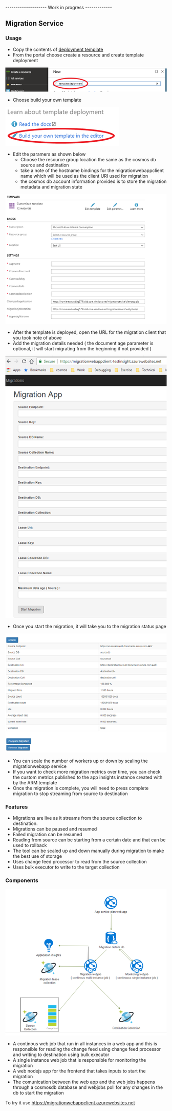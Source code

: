 -------------------- Work in progress -------------

## Migration Service 

### Usage 
- Copy the contents of [deployment template](MigrationAppResourceGroup/azuredeploy.json)
- From the portal choose create a resource and create template deployment 

![template deployment](./images/create_template.png)

- Choose build your own template

 ![template](./images/buildtemplate.png)

- Edit the paramers as shown below
    - Choose the resource group location the same as the cosmos db source and destination 
    - take a note of the hostname bindings for the migrationwebappclient name which will be used as the client URI used for migration
    - the cosmos db account information provided is to store the migration metadata and migration state

![template](./images/parameters.PNG)

- After the template is deployed, open the URL for the migration client that you took note of above
- Add the migration details needed ( the document age parameter is optional, it will start migrating from the beginning if not provided )

![parameters](./images/client.png)

- Once you start the migration, it will take you to the migration status page 

![info](./images/info_page.PNG)

- You can scale the number of workers up or down by scaling the migrationwebapp service 
- If you want to check more migration metrics over time, you can check the custom metrics published to the app insights instance created with by the ARM template
- Once the migration is complete, you will need to press complete migration to stop streaming from source to destination

### Features
-   Migrations are live as it streams from the source collection to destination.
-	Migrations can be paused and resumed 
-	Failed migration can be resumed
-	Reading from source can be starting from a certain date and that can be used to rollback
-	The tool can be scaled up and down manually during migration to make the best use of storage
-	Uses change feed processor to read from the source collection 
-	Uses bulk executor to write to the target collection 
 

### Components

![Image of migration service](./images/migration_service.png)
-   A continous web job that run in all instances in a web app and this is responsible for reading the change feed using change feed processor and writing to destination using bulk executor 
-   A single instance web job that is responsible for monitoring the migration 
-   A web nodejs app for the frontend that takes inputs to start the migration 
-   The comunication between the web app and the web jobs happens through a cosmosdb database and webjobs poll for any changes in the db to start the migration 

To try it use https://migrationwebappclient.azurewebsites.net
